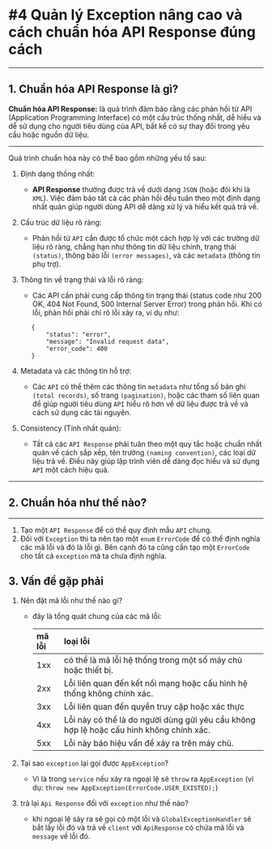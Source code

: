 # #4 Quản lý Exception nâng cao và cách chuẩn hóa API Response đúng cách

***

## 1. Chuẩn hóa API Response là gì?

**Chuẩn hóa API Response:** là quá trình đảm bảo rằng các phản hồi từ API (Application Programming Interface) có một cấu
trúc thống nhất, dễ hiểu và dễ sử dụng cho người tiêu dùng của API, bất kể có sự thay đổi trong yêu cầu hoặc nguồn dữ
liệu.

***
Quá trình chuẩn hóa này có thể bao gồm những yếu tố sau:

1. Định dạng thống nhất:
    - **API Response** thường được trả về dưới dạng `JSON` (hoặc đôi khi là `XML`). Việc đảm bảo tất cả các phản hồi đều
      tuân theo một định dạng nhất quán giúp người dùng API dễ dàng xử lý và hiểu kết quả trả về.

2. Cấu trúc dữ liệu rõ ràng:
    - Phản hồi từ `API` cần được tổ chức một cách hợp lý với các trường dữ liệu rõ ràng, chẳng hạn như thông tin dữ liệu
      chính, trạng thái `(status)`, thông báo lỗi `(error messages)`, và các `metadata` (thông tin phụ trợ).

3. Thông tin về trạng thái và lỗi rõ ràng:
    - Các API cần phải cung cấp thông tin trạng thái (status code như 200 OK, 404 Not Found, 500 Internal Server Error)
      trong phản hồi. Khi có lỗi, phản hồi phải chỉ rõ lỗi xảy ra, ví dụ như:
     ```
        {
            "status": "error",
            "message": "Invalid request data",
            "error_code": 400
        }
     ```
4. Metadata và các thông tin hỗ trợ:
    - Các `API` có thể thêm các thông tin `metadata` như tổng số bản ghi `(total records)`, số trang `(pagination)`,
      hoặc các tham số liên quan để giúp người tiêu dùng `API` hiểu rõ hơn về dữ liệu được trả về và cách sử dụng các
      tài nguyên.
5. Consistency (Tính nhất quán):
    - Tất cả các `API Response` phải tuân theo một quy tắc hoặc chuẩn nhất quán về cách sắp xếp, tên
      trường `(naming convention)`, các loại dữ liệu trả về. Điều này giúp lập trình viên dễ dàng đọc hiểu và sử
      dụng `API` một cách hiệu quả.

***

## 2. Chuẩn hóa như thế nào?

***

1. Tạo một `API Response` để có thể quy định mẫu `API` chung.
2. Đối với `Exception` thì ta nên tạo một `enum` `ErrorCode` để có thể định nghĩa các mã lỗi và đó là lỗi gì. Bên cạnh
   đó ta cũng cần tạo một `ErrorCode` cho tất cả `exception` mà ta chưa định nghĩa.

## 3. Vấn đề gặp phải

1. Nên đặt mã lỗi như thế nào gì?
    - đây là tổng quát chung của các mã lỗi:

      | mã lỗi | loại lỗi                                                                                |
      |:-------|:----------------------------------------------------------------------------------------|
      | 1xx    | có thể là mã lỗi hệ thống trong một số máy chủ hoặc thiết bị.                           |
      | 2xx    | Lỗi liên quan đến kết nối mạng hoặc cấu hình hệ thống không chính xác.                  |
      | 3xx    | Lỗi liên quan đến quyền truy cập hoặc xác thực                                          |
      | 4xx    | Lỗi này có thể là do người dùng gửi yêu cầu không hợp lệ hoặc cấu hình không chính xác. |
      | 5xx    | Lỗi này báo hiệu vấn đề xảy ra trên máy chủ.                                            |

2. Tại sao `exception` lại gọi được `AppException`?
    - Vì là trong `service` nếu xảy ra ngoại lệ sẽ `throw` ra `AppException` (ví
      dụ: `throw new AppException(ErrorCode.USER_EXISTED);`)
3. trả lại `Api Response` đối với `exception` như thế nào?
    - khi ngoại lệ sảy ra sẽ gọi có một lỗi và `GlobalExceptionHandler` sẽ bắt lấy lỗi đó và trả về `client` với 
   `ApiResponse` có chứa mã lỗi và `message` về lỗi đó.